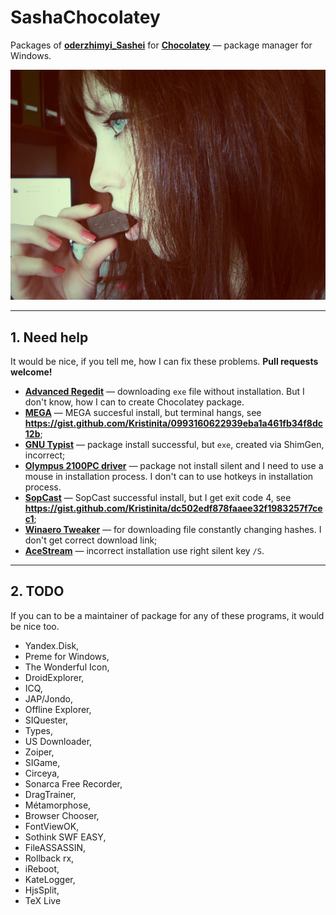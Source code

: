 # SashaChocolatey

Packages of [**oderzhimyi_Sashei**](https://chocolatey.org/profiles/oderzhimyi_Sashei) for [**Chocolatey**](https://chocolatey.org/) — package manager for Windows.

![Sasha Icon](icons/SashaChocolatey.jpg)

---

## 1. Need help

It would be nice, if you tell me, how I can fix these problems. **Pull requests welcome!**

+ [**Advanced Regedit**](https://github.com/Kristinita/SashaChocolatey/tree/master/packages/Advanced%20Regedit) — downloading `exe` file without installation. But I don't know, how I can to create Chocolatey package.
+ [**MEGA**](https://github.com/Kristinita/SashaChocolatey/tree/master/packages/MEGA) — MEGA succesful install, but terminal hangs, see **<https://gist.github.com/Kristinita/0993160622939eba1a461fb34f8dc12b>**;
+ [**GNU Typist**](https://github.com/Kristinita/SashaChocolatey/tree/master/packages/GNU%20Typist) — package install successful, but `exe`, created via ShimGen, incorrect;
+ [**Olympus 2100PC driver**](http://download.driverguide.com/driver/VN-2100PC/Olympus/d958734.html) — package not install silent and I need to use a mouse in installation process. I don't can to use hotkeys in installation process.
+ [**SopCast**](https://github.com/Kristinita/SashaChocolatey/tree/master/packages/SopCast) — SopCast successful install, but I get exit code 4, see **<https://gist.github.com/Kristinita/dc502edf878faaee32f1983257f7cec1>**;
+ [**Winaero Tweaker**](https://github.com/Kristinita/SashaChocolatey/tree/master/packages/Winaero%20Tweaker) — for downloading file constantly changing hashes. I don't get correct download link;
+ [**AceStream**](http://acestream.org/) — incorrect installation use right silent key `/S`.

---

## 2. TODO

If you can to be a maintainer of package for any of these programs, it would be nice too.

+ Yandex.Disk,
+ Preme for Windows,
+ The Wonderful Icon,
+ DroidExplorer,
+ ICQ,
+ JAP/Jondo,
+ Offline Explorer,
+ SIQuester,
+ Types,
+ US Downloader,
+ Zoiper,
+ SIGame,
+ Circeya,
+ Sonarca Free Recorder,
+ DragTrainer,
+ Métamorphose,
+ Browser Chooser,
+ FontViewOK,
+ Sothink SWF EASY,
+ FileASSASSIN,
+ Rollback rx,
+ iReboot,
+ KateLogger,
+ HjsSplit,
+ TeX Live
